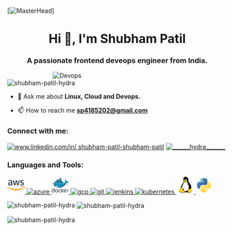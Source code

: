 [![MasterHead](https://imgs.search.brave.com/0YyAfVUScYycGASnR9Ttm7G0KgmU1rRZ3hdS5x9FMz4/rs:fit:500:500:1/g:ce/aHR0cHM6Ly9yZXMu/Y2xvdWRpbmFyeS5j/b20vcHJhY3RpY2Fs/ZGV2L2ltYWdlL2Zl/dGNoL3MtLXhBQWRV/dGlULS0vY19pbWFn/Z2Ffc2NhbGUsZl9h/dXRvLGZsX3Byb2dy/ZXNzaXZlLGhfNTAw/LHFfNjYsd18xMDAw/L2h0dHBzOi8vZGV2/LXRvLXVwbG9hZHMu/czMuYW1hem9uYXdz/LmNvbS9pL3p1NWNy/MGoycWN6c3drYTR3/aDM5LmdpZg.gif)]
<h1 align="center">Hi 👋, I'm Shubham Patil</h1>
<h3 align="center">A passionate frontend deveops engineer from India.</h3>
<img align="right" alt="Devops" width="400" src="https://cdn.dribbble.com/users/926537/screenshots/4502902/dev-ops-gif-dr.gif">

<p align="left"> <img src="https://komarev.com/ghpvc/?username=shubham-patil-hydra&label=Profile%20views&color=0e75b6&style=flat" alt="shubham-patil-hydra" /> </p>

- 💬 Ask me about **Linux, Cloud and Devops.**

- 📫 How to reach me **sp4185202@gmail.com**

<h3 align="left">Connect with me:</h3>
<p align="left">
<a href="https://linkedin.com/in/www.linkedin.com/in/ shubham-patil-shubham-patil" target="blank"><img align="center" src="https://raw.githubusercontent.com/rahuldkjain/github-profile-readme-generator/master/src/images/icons/Social/linked-in-alt.svg" alt="www.linkedin.com/in/ shubham-patil-shubham-patil" height="30" width="40" /></a>
<a href="https://instagram.com/______hydra_______" target="blank"><img align="center" src="https://raw.githubusercontent.com/rahuldkjain/github-profile-readme-generator/master/src/images/icons/Social/instagram.svg" alt="______hydra_______" height="30" width="40" /></a>
</p>

<h3 align="left">Languages and Tools:</h3>
<p align="left"> <a href="https://aws.amazon.com" target="_blank" rel="noreferrer"> <img src="https://raw.githubusercontent.com/devicons/devicon/master/icons/amazonwebservices/amazonwebservices-original-wordmark.svg" alt="aws" width="40" height="40"/> </a> <a href="https://azure.microsoft.com/en-in/" target="_blank" rel="noreferrer"> <img src="https://www.vectorlogo.zone/logos/microsoft_azure/microsoft_azure-icon.svg" alt="azure" width="40" height="40"/> </a> <a href="https://www.docker.com/" target="_blank" rel="noreferrer"> <img src="https://raw.githubusercontent.com/devicons/devicon/master/icons/docker/docker-original-wordmark.svg" alt="docker" width="40" height="40"/> </a> <a href="https://cloud.google.com" target="_blank" rel="noreferrer"> <img src="https://www.vectorlogo.zone/logos/google_cloud/google_cloud-icon.svg" alt="gcp" width="40" height="40"/> </a> <a href="https://git-scm.com/" target="_blank" rel="noreferrer"> <img src="https://www.vectorlogo.zone/logos/git-scm/git-scm-icon.svg" alt="git" width="40" height="40"/> </a> <a href="https://www.jenkins.io" target="_blank" rel="noreferrer"> <img src="https://www.vectorlogo.zone/logos/jenkins/jenkins-icon.svg" alt="jenkins" width="40" height="40"/> </a> <a href="https://kubernetes.io" target="_blank" rel="noreferrer"> <img src="https://www.vectorlogo.zone/logos/kubernetes/kubernetes-icon.svg" alt="kubernetes" width="40" height="40"/> </a> <a href="https://www.linux.org/" target="_blank" rel="noreferrer"> <img src="https://raw.githubusercontent.com/devicons/devicon/master/icons/linux/linux-original.svg" alt="linux" width="40" height="40"/> </a> <a href="https://www.python.org" target="_blank" rel="noreferrer"> <img src="https://raw.githubusercontent.com/devicons/devicon/master/icons/python/python-original.svg" alt="python" width="40" height="40"/> </a> </p>

<p><img align="left" src="https://github-readme-stats.vercel.app/api/top-langs?username=shubham-patil-hydra&show_icons=true&locale=en&layout=compact" alt="shubham-patil-hydra" /></p>

<p>&nbsp;<img align="center" src="https://github-readme-stats.vercel.app/api?username=shubham-patil-hydra&show_icons=true&locale=en" alt="shubham-patil-hydra" /></p>

<p><img align="center" src="https://github-readme-streak-stats.herokuapp.com/?user=shubham-patil-hydra&" alt="shubham-patil-hydra" /></p>

